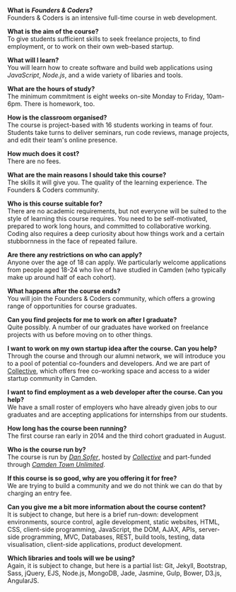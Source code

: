 **What is *Founders & Coders*?**  
Founders & Coders is an intensive full-time course in web development. 

**What is the aim of the course?**    
To give students sufficient skills to seek freelance projects, to find employment, or to work on their own web-based startup.

**What will I learn?**  
You will learn how to create software and build web applications using *JavaScript*, *Node.js*, and a wide variety of libaries and tools.

**What are the hours of study?**    
The minimum commitment is eight weeks on-site Monday to Friday, 10am-6pm. There is homework, too.

**How is the classroom organised?**    
The course is project-based with 16 students working in teams of four. Students take turns to deliver seminars, run code reviews, manage projects, and edit their team's online presence.

**How much does it cost?**  
There are no fees.

**What are the main reasons I should take this course?**    
The skills it will give you. The quality of the learning experience. The Founders & Coders community.

**Who is this course suitable for?**  
There are no academic requirements, but not everyone will be suited to the style of learning this course requires. You need to be self-motivated, prepared to work long hours, and committed to collaborative working. Coding also requires a deep curiosity about how things work and a certain stubbornness in the face of repeated failure.

**Are there any restrictions on who can apply?**  
Anyone over the age of 18 can apply. We particularly welcome applications from people aged 18-24 who live of have studied in Camden (who typically make up around half of each cohort).

**What happens after the course ends?**  
You will join the Founders & Coders community, which offers a growing range of opportunities for course graduates.

**Can you find projects for me to work on after I graduate?**    
Quite possibly. A number of our graduates have worked on freelance projects with us before moving on to other things.

**I want to work on my own startup idea after the course. Can you help?**  
Through the course and through our alumni network, we will introduce you to a pool of potential co-founders and developers. And we are part of [Collective](http://camdencollective.co.uk/), which offers free co-working space and access to a wider startup community in Camden.

**I want to find employment as a web developer after the course. Can you help?**    
We have a small roster of employers who have already given jobs to our graduates and are accepting applications for internships from our students.

**How long has the course been running?**    
The first course ran early in 2014 and the third cohort graduated in August.

**Who is the course run by?**    
The course is run by [*Dan Sofer*](http://sofer.com/), hosted by [*Collective*](http://camdencollective.co.uk/) and part-funded through [*Camden Town Unlimited*](http://www.camdentownunlimited.com/).

**If this course is so good, why are you offering it for free?**    
We are trying to build a community and we do not think we can do that by charging an entry fee. 

**Can you give me a bit more information about the course content?**    
It is subject to change, but here is a brief run-down: development environments, source control, agile development, static websites, HTML, CSS, client-side programming, JavaScript, the DOM, AJAX, APIs, server-side programming, MVC, Databases, REST, build tools, testing, data visualisation, client-side applications, product development.

**Which libraries and tools will we be using?**    
Again, it is subject to change, but here is a partial list: Git, Jekyll, Bootstrap, Sass, jQuery, EJS, Node.js, MongoDB, Jade, Jasmine, Gulp, Bower, D3.js, AngularJS.

